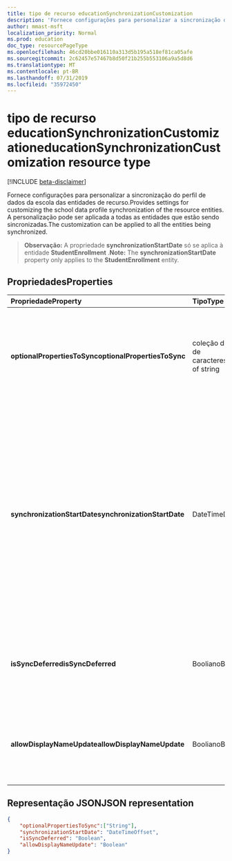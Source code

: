 ```yaml
---
title: tipo de recurso educationSynchronizationCustomization
description: 'Fornece configurações para personalizar a sincronização do perfil de dados da escola das entidades de recurso. A personalização pode ser aplicada a todas as entidades que estão sendo sincronizadas. '
author: mmast-msft
localization_priority: Normal
ms.prod: education
doc_type: resourcePageType
ms.openlocfilehash: 46cd20bbe016110a313d5b195a518ef81ca05afe
ms.sourcegitcommit: 2c62457e57467b8d50f21b255b553106a9a5d8d6
ms.translationtype: MT
ms.contentlocale: pt-BR
ms.lasthandoff: 07/31/2019
ms.locfileid: "35972450"
---
```

# <a name="educationsynchronizationcustomization-resource-type"></a><span data-ttu-id="1dc06-104">tipo de recurso educationSynchronizationCustomization</span><span class="sxs-lookup"><span data-stu-id="1dc06-104">educationSynchronizationCustomization resource type</span></span>

[!INCLUDE [beta-disclaimer](../../includes/beta-disclaimer.md)]

<span data-ttu-id="1dc06-105">Fornece configurações para personalizar a sincronização do perfil de dados da escola das entidades de recurso.</span><span class="sxs-lookup"><span data-stu-id="1dc06-105">Provides settings for customizing the school data profile synchronization of the resource entities.</span></span> <span data-ttu-id="1dc06-106">A personalização pode ser aplicada a todas as entidades que estão sendo sincronizadas.</span><span class="sxs-lookup"><span data-stu-id="1dc06-106">The customization can be applied to all the entities being synchronized.</span></span> 

><span data-ttu-id="1dc06-107">**Observação:** A propriedade **synchronizationStartDate** só se aplica à entidade **StudentEnrollment** .</span><span class="sxs-lookup"><span data-stu-id="1dc06-107">**Note:** The **synchronizationStartDate** property only applies to the **StudentEnrollment** entity.</span></span>

## <a name="properties"></a><span data-ttu-id="1dc06-108">Propriedades</span><span class="sxs-lookup"><span data-stu-id="1dc06-108">Properties</span></span>

| <span data-ttu-id="1dc06-109">Propriedade</span><span class="sxs-lookup"><span data-stu-id="1dc06-109">Property</span></span> | <span data-ttu-id="1dc06-110">Tipo</span><span class="sxs-lookup"><span data-stu-id="1dc06-110">Type</span></span> | <span data-ttu-id="1dc06-111">Descrição</span><span class="sxs-lookup"><span data-stu-id="1dc06-111">Description</span></span> |
|:-|:-|:-|
| <span data-ttu-id="1dc06-112">**optionalPropertiesToSync**</span><span class="sxs-lookup"><span data-stu-id="1dc06-112">**optionalPropertiesToSync**</span></span> | <span data-ttu-id="1dc06-113">coleção de cadeia de caracteres</span><span class="sxs-lookup"><span data-stu-id="1dc06-113">collection of string</span></span> |  <span data-ttu-id="1dc06-114">A coleção de nomes de propriedade a serem sincronizados. Se definido como nulo, todas as propriedades serão sincronizadas.</span><span class="sxs-lookup"><span data-stu-id="1dc06-114">The collection of property names to sync. If set to null, all properties will be synchronized.</span></span>       |
| <span data-ttu-id="1dc06-115">**synchronizationStartDate**</span><span class="sxs-lookup"><span data-stu-id="1dc06-115">**synchronizationStartDate**</span></span> | <span data-ttu-id="1dc06-116">DateTime</span><span class="sxs-lookup"><span data-stu-id="1dc06-116">DateTime</span></span> |  <span data-ttu-id="1dc06-117">A data em que a sincronização deve ser iniciada.</span><span class="sxs-lookup"><span data-stu-id="1dc06-117">The date that the synchronization should start.</span></span> <span data-ttu-id="1dc06-118">Esse valor deve ser definido para uma data futura.</span><span class="sxs-lookup"><span data-stu-id="1dc06-118">This value should be set to a future date.</span></span> <span data-ttu-id="1dc06-119">Se definido como nulo, o recurso será sincronizado quando a configuração do perfil for concluída.</span><span class="sxs-lookup"><span data-stu-id="1dc06-119">If set to null, the resource will be synchronized when the profile setup completes.</span></span> <span data-ttu-id="1dc06-120">**Observação:** Isso só se aplica à propriedade **StudentEnrollment** .</span><span class="sxs-lookup"><span data-stu-id="1dc06-120">**Note:** This only applies to the **StudentEnrollment** property.</span></span>      |
|<span data-ttu-id="1dc06-121">**isSyncDeferred**</span><span class="sxs-lookup"><span data-stu-id="1dc06-121">**isSyncDeferred**</span></span> |<span data-ttu-id="1dc06-122">Booliano</span><span class="sxs-lookup"><span data-stu-id="1dc06-122">Boolean</span></span> | <span data-ttu-id="1dc06-123">Indica se a sincronização da entidade pai será adiada para uma data posterior.</span><span class="sxs-lookup"><span data-stu-id="1dc06-123">Indicates whether synchronization of the parent entity is deferred to a later date.</span></span> |
| <span data-ttu-id="1dc06-124">**allowDisplayNameUpdate**</span><span class="sxs-lookup"><span data-stu-id="1dc06-124">**allowDisplayNameUpdate**</span></span> | <span data-ttu-id="1dc06-125">Booliano</span><span class="sxs-lookup"><span data-stu-id="1dc06-125">Boolean</span></span> |  <span data-ttu-id="1dc06-126">Indica se o nome de exibição do recurso pode ser substituído pela sincronização.</span><span class="sxs-lookup"><span data-stu-id="1dc06-126">Indicates whether the display name of the resource can be overwritten by the sync.</span></span>         |


## <a name="json-representation"></a><span data-ttu-id="1dc06-127">Representação JSON</span><span class="sxs-lookup"><span data-stu-id="1dc06-127">JSON representation</span></span>
<!-- {
  "blockType": "resource",
  "optionalProperties": [

  ],
  "@odata.type": "microsoft.graph.educationSynchronizationCustomization"
}-->

```json
{  
    "optionalPropertiesToSync":["String"],
    "synchronizationStartDate": "DateTimeOffset",
    "isSyncDeferred": "Boolean",
    "allowDisplayNameUpdate": "Boolean"
}
```
